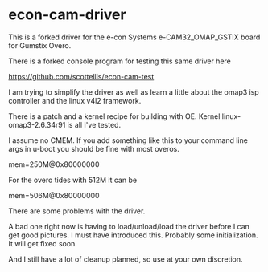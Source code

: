  econ-cam-driver
=============

This is a forked driver for the e-con Systems e-CAM32_OMAP_GSTIX board for
Gumstix Overo.

There is a forked console program for testing this same driver here

https://github.com/scottellis/econ-cam-test

I am trying to simplify the driver as well as learn a little about the omap3
isp controller and the linux v4l2 framework.

There is a patch and a kernel recipe for building with OE. 
Kernel linux-omap3-2.6.34r91 is all I've tested. 

I assume no CMEM. If you add something like this to your command line args 
in u-boot you should be fine with most overos.

mem=250M@0x80000000

For the overo tides with 512M it can be

mem=506M@0x80000000


There are some problems with the driver. 

A bad one right now is having to load/unload/load the driver before I can
get good pictures. I must have introduced this. Probably some initialization.
It will get fixed soon.

And I still have a lot of cleanup planned, so use at your own discretion.




